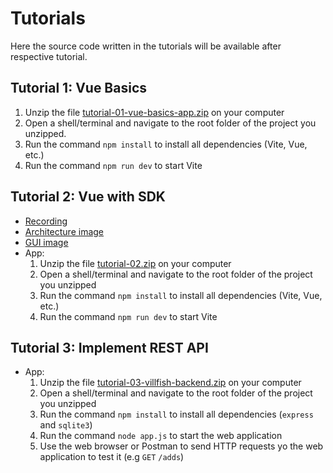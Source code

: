 # Tutorials
Here the source code written in the tutorials will be available after respective tutorial.

## Tutorial 1: Vue Basics
1. Unzip the file [tutorial-01-vue-basics-app.zip](files/tutorial-01-vue-basics-app.zip) on your computer
2. Open a shell/terminal and navigate to the root folder of the project you unzipped.
3. Run the command `npm install` to install all dependencies (Vite, Vue, etc.)
4. Run the command `npm run dev` to start Vite

## Tutorial 2: Vue with SDK
* [Recording](https://www.youtube.com/watch?v=Zn7crbzG2bw)
* [Architecture image](./files/tutorial-02/architecture.png)
* [GUI image](./files/tutorial-02/gui.png)
* App:
	1. Unzip the file [tutorial-02.zip](files/tutorial-02/tutorial-02.zip) on your computer
	2. Open a shell/terminal and navigate to the root folder of the project you unzipped
	3. Run the command `npm install` to install all dependencies (Vite, Vue, etc.)
	4. Run the command `npm run dev` to start Vite

## Tutorial 3: Implement REST API
* App:
	1. Unzip the file [tutorial-03-villfish-backend.zip](files/tutorial-03-villfish-backend.zip) on your computer
	2. Open a shell/terminal and navigate to the root folder of the project you unzipped
	3. Run the command `npm install` to install all dependencies (`express` and `sqlite3`)
	4. Run the command `node app.js` to start the web application
	5. Use the web browser or Postman to send HTTP requests yo the web application to test it (e.g `GET` `/adds`)